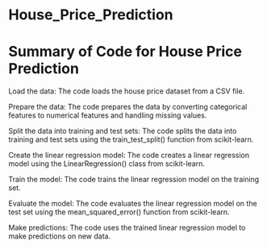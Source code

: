 # House_Price_Prediction

# Summary of Code for House Price Prediction

Load the data: The code loads the house price dataset from a CSV file.

Prepare the data: The code prepares the data by converting categorical features to numerical features and handling missing values.

Split the data into training and test sets: The code splits the data into training and test sets using the train_test_split() function from scikit-learn.

Create the linear regression model: The code creates a linear regression model using the LinearRegression() class from scikit-learn.

Train the model: The code trains the linear regression model on the training set.

Evaluate the model: The code evaluates the linear regression model on the test set using the mean_squared_error() function from scikit-learn.

Make predictions: The code uses the trained linear regression model to make predictions on new data.
